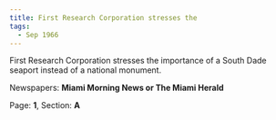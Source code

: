 ```yaml
---  
title: First Research Corporation stresses the  
tags:  
  - Sep 1966  
---  
```

  
First Research Corporation stresses the importance of a South Dade seaport instead of a national monument.  
  
Newspapers: **Miami Morning News or The Miami Herald**  
  
Page: **1**, Section: **A** 

